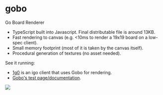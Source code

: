 # gobo
Go Board Renderer
- TypeScript built into Javascript. Final distributable file is around 13KB.
- Fast rendering to canvas (e.g. <10ms to render a 19x19 board on a low-spec client).
- Small memory footprint (most of it is taken by the canvas itself).
- Procedural generation of textures (no asset needed).

See it running:
- [1g0](https://github.com/kubicle/1g0) is an igo client that uses Gobo for rendering.
- [Gobo's test page/documentation](https://rawgit.com/kubicle/gobo/master/test/test.html).

<img src="https://user-images.githubusercontent.com/5130338/51798749-ef60a480-225a-11e9-8029-aa52a2299dd8.png" />
